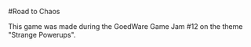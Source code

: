 #Road to Chaos

This game was made during the GoedWare Game Jam #12 on the theme "Strange Powerups".

